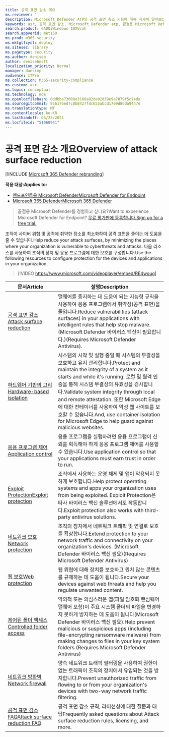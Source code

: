 ```yaml
---
title: 공격 표면 감소 개요
ms.reviewer: ''
description: Microsoft Defender ATP의 공격 표면 축소 기능에 대해 자세히 알아보십시오.
keywords: asr, 공격 표면 감소, Microsoft Defender atp, 끝점용 Microsoft Defender, Microsoft Defender, 바이러스 백신, av, windows defender
search.product: eADQiWindows 10XVcnh
search.appverid: met150
ms.prod: m365-security
ms.mktglfcycl: deploy
ms.sitesec: library
ms.pagetype: security
ms.author: deniseb
author: denisebmsft
localization_priority: Normal
manager: dansimp
audience: ITPro
ms.collection: M365-security-compliance
ms.custom: asr
ms.topic: conceptual
ms.technology: mde
ms.openlocfilehash: 0ddbbe73008e3168a82de02d39e9a7079f5c74da
ms.sourcegitcommit: 956176ed7c8b8427fdc655abcd1709d86da9447e
ms.translationtype: MT
ms.contentlocale: ko-KR
ms.lasthandoff: 03/23/2021
ms.locfileid: "51060941"
---
```

# <a name="overview-of-attack-surface-reduction"></a><span data-ttu-id="2c594-104">공격 표면 감소 개요</span><span class="sxs-lookup"><span data-stu-id="2c594-104">Overview of attack surface reduction</span></span>

[!INCLUDE [Microsoft 365 Defender rebranding](../../includes/microsoft-defender.md)]

<span data-ttu-id="2c594-105">**적용 대상:**</span><span class="sxs-lookup"><span data-stu-id="2c594-105">**Applies to:**</span></span>
- [<span data-ttu-id="2c594-106">엔드포인트용 Microsoft Defender</span><span class="sxs-lookup"><span data-stu-id="2c594-106">Microsoft Defender for Endpoint</span></span>](https://go.microsoft.com/fwlink/p/?linkid=2146631)
- [<span data-ttu-id="2c594-107">Microsoft 365 Defender</span><span class="sxs-lookup"><span data-stu-id="2c594-107">Microsoft 365 Defender</span></span>](https://go.microsoft.com/fwlink/?linkid=2118804)

> <span data-ttu-id="2c594-108">끝점용 Microsoft Defender를 경험하고 싶나요?</span><span class="sxs-lookup"><span data-stu-id="2c594-108">Want to experience Microsoft Defender for Endpoint?</span></span> [<span data-ttu-id="2c594-109">무료 평가판에 등록합니다.</span><span class="sxs-lookup"><span data-stu-id="2c594-109">Sign up for a free trial.</span></span>](https://www.microsoft.com/microsoft-365/windows/microsoft-defender-atp?ocid=docs-wdatp-exposedapis-abovefoldlink)


<span data-ttu-id="2c594-110">조직이 사이버 위협 및 공격에 취약한 장소를 최소화하여 공격 표면을 줄이는 데 도움을 줄 수 있습니다.</span><span class="sxs-lookup"><span data-stu-id="2c594-110">Help reduce your attack surfaces, by minimizing the places where your organization is vulnerable to cyberthreats and attacks.</span></span> <span data-ttu-id="2c594-111">다음 리소스를 사용하여 조직의 장치 및 응용 프로그램에 대한 보호를 구성합니다.</span><span class="sxs-lookup"><span data-stu-id="2c594-111">Use the following resources to configure protection for the devices and applications in your organization.</span></span>


> [!VIDEO https://www.microsoft.com/videoplayer/embed/RE4woug]


<span data-ttu-id="2c594-112">문서</span><span class="sxs-lookup"><span data-stu-id="2c594-112">Article</span></span> | <span data-ttu-id="2c594-113">설명</span><span class="sxs-lookup"><span data-stu-id="2c594-113">Description</span></span>
-|-
[<span data-ttu-id="2c594-114">공격 표면 감소</span><span class="sxs-lookup"><span data-stu-id="2c594-114">Attack surface reduction</span></span>](./attack-surface-reduction.md) | <span data-ttu-id="2c594-115">맬웨어를 중지하는 데 도움이 되는 지능형 규칙을 사용하여 응용 프로그램에서 취약성(공격 표면)을 줄입니다.</span><span class="sxs-lookup"><span data-stu-id="2c594-115">Reduce vulnerabilities (attack surfaces) in your applications with intelligent rules that help stop malware.</span></span> <span data-ttu-id="2c594-116">(Microsoft Defender 바이러스 백신이 필요합니다.)</span><span class="sxs-lookup"><span data-stu-id="2c594-116">(Requires Microsoft Defender Antivirus).</span></span>
[<span data-ttu-id="2c594-117">하드웨어 기반의 고리</span><span class="sxs-lookup"><span data-stu-id="2c594-117">Hardware-based isolation</span></span>](https://docs.microsoft.com/windows/security/threat-protection/microsoft-defender-application-guard/md-app-guard-overview.md) | <span data-ttu-id="2c594-118">시스템의 시작 및 실행 중일 때 시스템의 무결성을 보호하고 유지 관리합니다.</span><span class="sxs-lookup"><span data-stu-id="2c594-118">Protect and maintain the integrity of a system as it starts and while it's running.</span></span> <span data-ttu-id="2c594-119">로컬 및 원격 인증을 통해 시스템 무결성의 유효성을 검사합니다.</span><span class="sxs-lookup"><span data-stu-id="2c594-119">Validate system integrity through local and remote attestation.</span></span> <span data-ttu-id="2c594-120">또한 Microsoft Edge에 대한 컨테이너를 사용하여 악성 웹 사이트를 보호할 수 있습니다.</span><span class="sxs-lookup"><span data-stu-id="2c594-120">And, use container isolation for Microsoft Edge to help guard against malicious websites.</span></span>
[<span data-ttu-id="2c594-121">응용 프로그램 제어</span><span class="sxs-lookup"><span data-stu-id="2c594-121">Application control</span></span>](https://docs.microsoft.com/windows/security/threat-protection/windows-defender-application-control/windows-defender-application-control.md) | <span data-ttu-id="2c594-122">응용 프로그램을 실행하려면 응용 프로그램이 신뢰를 획득해야 하게 응용 프로그램 제어를 사용할 수 있습니다.</span><span class="sxs-lookup"><span data-stu-id="2c594-122">Use application control so that your applications must earn trust in order to run.</span></span>
[<span data-ttu-id="2c594-123">Exploit Protection</span><span class="sxs-lookup"><span data-stu-id="2c594-123">Exploit protection</span></span>](./exploit-protection.md) | <span data-ttu-id="2c594-124">조직에서 사용하는 운영 체제 및 앱이 악용되지 못하게 보호합니다.</span><span class="sxs-lookup"><span data-stu-id="2c594-124">Help protect operating systems and apps your organization uses from being exploited.</span></span> <span data-ttu-id="2c594-125">Exploit Protection은 타사 바이러스 백신 솔루션에서도 작동합니다.</span><span class="sxs-lookup"><span data-stu-id="2c594-125">Exploit protection also works with third-party antivirus solutions.</span></span>
[<span data-ttu-id="2c594-126">네트워크 보호</span><span class="sxs-lookup"><span data-stu-id="2c594-126">Network protection</span></span>](./network-protection.md) | <span data-ttu-id="2c594-127">조직의 장치에서 네트워크 트래픽 및 연결로 보호를 확장합니다.</span><span class="sxs-lookup"><span data-stu-id="2c594-127">Extend protection to your network traffic and connectivity on your organization's devices.</span></span> <span data-ttu-id="2c594-128">(Microsoft Defender 바이러스 백신 필요)</span><span class="sxs-lookup"><span data-stu-id="2c594-128">(Requires Microsoft Defender Antivirus)</span></span>
[<span data-ttu-id="2c594-129">웹 보호</span><span class="sxs-lookup"><span data-stu-id="2c594-129">Web protection</span></span>](./web-protection-overview.md) | <span data-ttu-id="2c594-130">웹 위협에 대해 장치를 보호하고 원치 않는 콘텐츠를 규제하는 데 도움이 됩니다.</span><span class="sxs-lookup"><span data-stu-id="2c594-130">Secure your devices against web threats and help you regulate unwanted content.</span></span>
[<span data-ttu-id="2c594-131">제어된 폴더 액세스</span><span class="sxs-lookup"><span data-stu-id="2c594-131">Controlled folder access</span></span>](./controlled-folders.md) | <span data-ttu-id="2c594-132">악의적 또는 의심스러운 앱(파일 암호화 랜섬웨어 맬웨어 포함)이 주요 시스템 폴더의 파일을 변경하지 못하게 방지하는 데 도움이 됩니다(Microsoft Defender 바이러스 백신 필요).</span><span class="sxs-lookup"><span data-stu-id="2c594-132">Help prevent malicious or suspicious apps (including file-encrypting ransomware malware) from making changes to files in your key system folders (Requires Microsoft Defender Antivirus)</span></span>
[<span data-ttu-id="2c594-133">네트워크 방화벽</span><span class="sxs-lookup"><span data-stu-id="2c594-133">Network firewall</span></span>](https://docs.microsoft.com/windows/security/threat-protection/windows-firewall/windows-firewall-with-advanced-security.md) | <span data-ttu-id="2c594-134">양측 네트워크 트래픽 필터링을 사용하여 권한이 없는 트래픽이 조직의 장치에서 유입되는 것을 방지합니다.</span><span class="sxs-lookup"><span data-stu-id="2c594-134">Prevent unauthorized traffic from flowing to or from your organization's devices with two-way network traffic filtering.</span></span>
[<span data-ttu-id="2c594-135">공격 표면 감소 FAQ</span><span class="sxs-lookup"><span data-stu-id="2c594-135">Attack surface reduction FAQ</span></span>](./attack-surface-reduction-faq.md) | <span data-ttu-id="2c594-136">공격 표면 감소 규칙, 라이선싱에 대한 질문과 대답</span><span class="sxs-lookup"><span data-stu-id="2c594-136">Frequently asked questions about Attack surface reduction rules, licensing, and more.</span></span>
